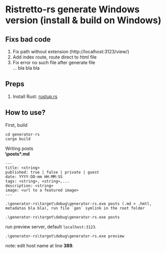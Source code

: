 # Ristretto-rs generate **Windows** version (install & build on Windows)
## Fixs bad code
1. Fix path without extension (http://localhost:3123/view/<file-name-without-the-extension>)
2. Add index route, route direct to html file   
3. Fix error no such file after generate file   
... bla bla bla   

## Preps
1. Install Rust: [rustup.rs](https://www.rust-lang.org/tools/install)

## How to use?
First, build
```
cd generator-rs
cargo build
```
Writing posts    
**\posts\*.md**   
```
---
title: <string>
published: true | false | private | guest
date: YYYY-DD-mm HH:MM:SS
tags: <string>, <string>,...
description: <string>
image: <url to a featured image>
---
```
```
.\generator-rs\target\debug\generator-rs.exe posts (.md > .hmtl, metadatas bla bla), run file `gen` symlink in the root folder
```
```
.\generator-rs\target\debug\generator-rs.exe posts
```
run preview server, default `localhost:3123`.
```
.\generator-rs\target\debug\generator-rs.exe preview
```
note: edit host name at line **389**.


